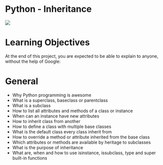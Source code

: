 # 
#  Python - Inheritance
![](https://encrypted-tbn0.gstatic.com/images?q=tbn:ANd9GcSmNSR7DAT1mRXYhMTsOAQShwv-GabwZv1ygA&usqp=CAU)
# Learning Objectives
At the end of this project, you are expected to be able to explain to anyone, without the help of Google:

# General
- Why Python programming is awesome
- What is a superclass, baseclass or parentclass
- What is a subclass
- How to list all attributes and methods of a class or instance
- When can an instance have new attributes
- How to inherit class from another
- How to define a class with multiple base classes
- What is the default class every class inherit from
- How to override a method or attribute inherited from the base class
- Which attributes or methods are available by heritage to subclasses
- What is the purpose of inheritance
- What are, when and how to use isinstance, issubclass, type and super built-in functions
